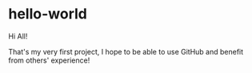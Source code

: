 # hello-world

Hi All!

That's my very first project, I hope to be able to use GitHub and benefit from others' experience!
